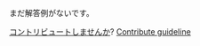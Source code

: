 
まだ解答例がないです。

[コントリビュートしませんか](https://github.com/BFEdev/BFE.dev-solutions/blob/main/question/explain-common-http-response-status-code_ja.md)?  [Contribute guideline](https://github.com/BFEdev/BFE.dev-solutions#how-to-contribute)
